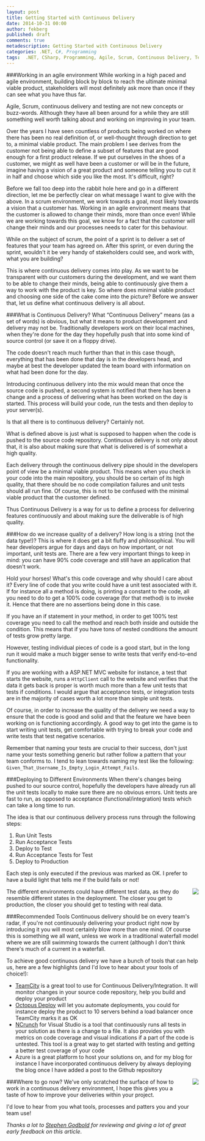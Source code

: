 ```yaml
---
layout: post
title: Getting Started with Continuous Delivery
date: 2014-10-31 00:00
author: fekberg
published: draft
comments: true
metadescription: Getting Started with Continuous Delivery
categories: .NET, C#, Programming
tags:  .NET, CSharp, Programming, Agile, Scrum, Continuous Delivery, TeamCity, Octopus Deploy
---
```


###Working in an agile environment
While working in a high paced and agile environment, building block by block to reach the ultimate minimal viable product, stakeholders will most definitely ask more than once if they can see what you have thus far.

Agile, Scrum, continuous delivery and testing are not new concepts or buzz-words. Although they have all been around for a while they are still something well worth talking about and working on improving in your team.

Over the years I have seen countless of products being worked on where there has been no real definition of, or well-thought through direction to get to, a minimal viable product. The main problem I see derives from the customer not being able to define a subset of features that are good enough for a first product release. If we put ourselves in the shoes of a customer, we might as well have been a customer or will be in the future, imagine having a vision of a great product and someone telling you to cut it in half and choose which side you like the most. It's difficult, right?

Before we fall too deep into the rabbit hole here and go in a different direction, let me be perfectly clear on what message I want to give with the above. In a scrum environment, we work towards a goal, most likely towards a vision that a customer has. Working in an agile environment means that the customer is allowed to change their minds, more than once even! While we are working towards this goal, we know for a fact that the customer will change their minds and our processes needs to cater for this behaviour.

While on the subject of scrum, the point of a sprint is to deliver a set of features that your team has agreed on. After this sprint, or even during the sprint, wouldn't it be very handy of stakeholders could see, and work with, what you are building?

This is where continuous delivery comes into play. As we want to be transparent with our customers during the development, and we want them to be able to change their minds, being able to continuously give them a way to work with the product is key. So where does minimal viable product and choosing one side of the cake come into the picture? Before we answer that, let us define what continuous delivery is all about.

###What is Continuous Delivery?
What “Continuous Delivery” means (as a set of words) is obvious, but what it means to product development and delivery may not be. Traditionally developers work on their local machines, when they're done for the day they hopefully push that into some kind of source control (or save it on a floppy drive).

The code doesn't reach much further than that in this case though, everything that has been done that day is in the developers head, and maybe at best the developer updated the team board with information on what had been done for the day. 

Introducing continuous delivery into the mix would mean that once the source code is pushed, a second system is notified that there has been a change and a process of delivering what has been worked on the day is started. This process will build your code, run the tests and then deploy to your server(s).

Is that all there is to continuous delivery? Certainly not.

What is defined above is just what is supposed to happen when the code is pushed to the source code repository. Continuous delivery is not only about that, it is also about making sure that what is delivered is of somewhat a high quality.

Each delivery through the continuous delivery pipe should in the developers point of view be a minimal viable product. This means when you check in your code into the main repository, you should be so certain of its high quality, that there should be no code compilation failures and unit tests should all run fine. Of course, this is not to be confused with the minimal viable product that the customer defined.

Thus Continuous Delivery is a way for us to define a process for delivering features continuously and about making sure the deliverable is of high quality.

###How do we increase quality of a delivery?
How long is a string (not the data type!)? This is where it does get a bit fluffy and philosophical. You will hear developers argue for days and days on how important, or not important, unit tests are. There are a few very important things to keep in mind: you can have 90% code coverage and still have an application that doesn't work.

Hold your horses! What's this code coverage and why should I care about it? Every line of code that you write could have a unit test associated with it. If for instance all a method is doing, is printing a constant to the code, all you need to do to get a 100% code coverage (for that method) is to invoke it. Hence that there are no assertions being done in this case.

If you have an if statement in your method, in order to get 100% test coverage you need to call the method and reach both inside and outside the condition. This means that if you have tons of nested conditions the amount of tests grow pretty large.

However, testing individual pieces of code is a good start, but in the long run it would make a much bigger sense to write tests that verify end-to-end functionality.

If you are working with a ASP.NET MVC website for instance, a test that starts the website, runs a `HttpClient` call to the website and verifies that the data it gets back is proper is worth much more than a few unit tests that tests if conditions. I would argue that acceptance tests, or integration tests are in the majority of cases worth a lot more than simple unit tests.

Of course, in order to increase the quality of the delivery we need a way to ensure that the code is good and solid and that the feature we have been working on is functioning accordingly. A good way to get into the game is to start writing unit tests, get comfortable with trying to break your code and write tests that test negative scenarios.

Remember that naming your tests are crucial to their success, don't just name your tests something generic but rather follow a pattern that your team conforms to. I tend to lean towards naming my test like the following: `Given_That_Username_Is_Empty_Login_Attempt_Fails`.

###Deploying to Different Environments
When there's changes being pushed to our source control, hopefully the developers have already run all the unit tests locally to make sure there are no obvious errors. Unit tests are fast to run, as opposed to acceptance (functional/integration) tests which can take a long time to run.

The idea is that our continuous delivery process runs through the following steps:

1.	Run Unit Tests
2.	Run Acceptance Tests
3.	Deploy to Test
4.	Run Acceptance Tests for Test
5.	Deploy to Production

Each step is only executed if the previous was marked as OK. I prefer to have a build light that tells me if the build fails or not!

<img src="http://cdn.filipekberg.se/fekberg-blog/getting-started-with-continuous-delivery/BuildLightRed.png" style="float: right; padding-left: 20px; padding-bottom: 20px;" />
 
The different environments could have different test data, as they do resemble different states in the deployment. The closer you get to production, the closer you should get to testing with real data.

###Recommended Tools
Continuous delivery should be on every team's radar, if you're not continuously delivering your product right now by introducing it you will most certainly blow more than one mind. Of course this is something we all want, unless we work in a traditional waterfall model where we are still swimming towards the current (although I don't think there's much of a current in a waterfall.

To achieve good continuous delivery we have a bunch of tools that can help us, here are a few highlights (and I'd love to hear about your tools of choice!):

* [TeamCity](https://www.jetbrains.com/teamcity/) is a great tool to use for Continuous Delivery/Integration. It will monitor changes in your source code repository, help you build and deploy your product 
* [Octopus Deploy](https://octopusdeploy.com/) will let you automate deployments, you could for instance deploy the product to 10 servers behind a load balancer once TeamCity marks it as OK 
* [NCrunch](http://www.ncrunch.net/) for Visual Studio is a tool that continuously runs all tests in your solution as there is a change to a file. It also provides you with metrics on code coverage and visual indications if a part of the code is untested. This tool is a great way to get started with testing and getting a better test coverage of your code
* Azure is a great platform to host your solutions on, and for my blog for instance I have incorporated continuous delivery by always deploying the blog once I have added a post to the Github repository
 
 <img src="http://cdn.filipekberg.se/fekberg-blog/getting-started-with-continuous-delivery/AzureDeploymnet.png" style="float: right; padding-left: 20px; padding-bottom: 20px;" />

###Where to go now?
We've only scratched the surface of how to work in a continuous delivery environment, I hope this gives you a taste of how to improve your deliveries within your project.

I'd love to hear from you what tools, processes and patters you and your team use!

*Thanks a lot to [Stephen Godbold](http://stevegodbold.com/) for reviewing and giving a lot of great early feedback on this article*.